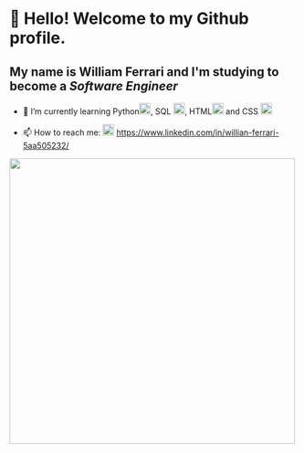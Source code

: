 
# 👋 Hello! Welcome to my Github profile.
## My name is **W**illiam **F**errari and I'm studying to become a *Software Engineer*



- 🌱 I’m currently learning Python<img src="https://cdn.jsdelivr.net/gh/devicons/devicon/icons/python/python-original.svg" width="20" height="20"/>, SQL <img src="https://cdn.jsdelivr.net/gh/devicons/devicon/icons/mysql/mysql-original-wordmark.svg" width="20" height="20"/>, HTML<img src="https://cdn.jsdelivr.net/gh/devicons/devicon/icons/html5/html5-original.svg" width="20" height="20"/> and CSS <img src="https://cdn.jsdelivr.net/gh/devicons/devicon/icons/css3/css3-original-wordmark.svg" width="20" height="20"/>


- 📫 How to reach me: <img src="https://cdn.jsdelivr.net/gh/devicons/devicon/icons/linkedin/linkedin-original.svg" width="20" height="20"/> https://www.linkedin.com/in/willian-ferrari-5aa505232/



<img src="https://techcrunch.com/wp-content/uploads/2014/12/matrix.jpg?w=1390&crop=1" width="500" height="500"/>
